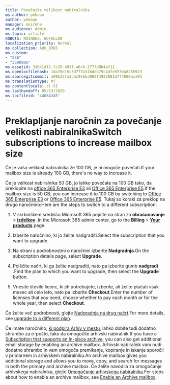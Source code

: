 ```yaml
---
title: Povečajte velikost nabiralnika
ms.author: pebaum
author: pebaum
manager: mnirkhe
ms.audience: Admin
ms.topic: article
ROBOTS: NOINDEX, NOFOLLOW
localization_priority: Normal
ms.collection: Adm_O365
ms.custom:
- "556"
- "3500006"
ms.assetid: 33641df2-fc29-493f-a6c6-2777d8b4ef11
ms.openlocfilehash: 1da70e15c3d777a316ddb79c4dfe9739a8285923
ms.sourcegitcommit: a98b25fa3cac9ebba983f4932881d774880aca93
ms.translationtype: MT
ms.contentlocale: sl-SI
ms.lasthandoff: 05/13/2020
ms.locfileid: "44064245"
---
```

# <a name="switch-subscriptions-to-increase-mailbox-size"></a><span data-ttu-id="80eba-102">Preklapljanje naročnin za povečanje velikosti nabiralnika</span><span class="sxs-lookup"><span data-stu-id="80eba-102">Switch subscriptions to increase mailbox size</span></span>

<span data-ttu-id="80eba-103">Če je vaša velikost nabiralnika že 100 GB, je ni mogoče povečati.</span><span class="sxs-lookup"><span data-stu-id="80eba-103">If your mailbox size is already 100 GB, there's no way to increase it.</span></span>
  
<span data-ttu-id="80eba-104">Če je velikost nabiralnika 50 GB, jo lahko povečate na 100 GB tako, da preklopite na [office 365 Enterprise E3](https://products.office.com/business/office-365-enterprise-e3-business-software) ali [Office 365 Enterprise E5](https://products.office.com/business/office-365-enterprise-e5-business-software).</span><span class="sxs-lookup"><span data-stu-id="80eba-104">If the mailbox size is 50 GB, you can increase it to 100 GB by switching to [Office 365 Enterprise E3](https://products.office.com/business/office-365-enterprise-e3-business-software) or [Office 365 Enterprise E5](https://products.office.com/business/office-365-enterprise-e5-business-software).</span></span> <span data-ttu-id="80eba-105">Tukaj so koraki za preklop na drugo naročnino:</span><span class="sxs-lookup"><span data-stu-id="80eba-105">Here are the steps to switch to a different subscription:</span></span>
  
1. <span data-ttu-id="80eba-106">V skrbniškem središču Microsoft 365 pojdite na stran za **obračunavanje** \> **[izdelkov](https://go.microsoft.com/fwlink/p/?linkid=842054)** .</span><span class="sxs-lookup"><span data-stu-id="80eba-106">In the Microsoft 365 admin center, go to the **Billing** \> **[Your products](https://go.microsoft.com/fwlink/p/?linkid=842054)** page.</span></span>

2. <span data-ttu-id="80eba-107">Izberite naročnino, ki jo želite nadgraditi.</span><span class="sxs-lookup"><span data-stu-id="80eba-107">Select the subscription that you want to upgrade.</span></span>

3. <span data-ttu-id="80eba-108">Na strani s podrobnostmi o naročnini izberite **Nadgradnja**.</span><span class="sxs-lookup"><span data-stu-id="80eba-108">On the subscription details page, select **Upgrade**.</span></span>

4. <span data-ttu-id="80eba-109">Poiščite načrt, ki ga želite nadgraditi, nato pa izberite gumb **nadgradi** .</span><span class="sxs-lookup"><span data-stu-id="80eba-109">Find the plan to which you want to upgrade, then select the **Upgrade** button.</span></span>

5. <span data-ttu-id="80eba-110">Vnesite število licenc, ki jih potrebujete, izberite, ali želite plačati vsak mesec ali celo leto, nato pa izberite **Checkout**.</span><span class="sxs-lookup"><span data-stu-id="80eba-110">Enter the number of licenses that you need, choose whether to pay each month or for the whole year, then select **Checkout**.</span></span>

<span data-ttu-id="80eba-111">Če želite več podrobnosti, glejte [Nadgradnja na drug načrt](https://docs.microsoft.com/office365/admin/subscriptions-and-billing/upgrade-to-different-plan).</span><span class="sxs-lookup"><span data-stu-id="80eba-111">For more details, see [upgrade to a different plan](https://docs.microsoft.com/office365/admin/subscriptions-and-billing/upgrade-to-different-plan).</span></span>

<span data-ttu-id="80eba-112">Če imate naročnino, [ki podpira Arhiv v mestu](https://docs.microsoft.com/office365/servicedescriptions/exchange-online-archiving-service-description/exchange-online-archiving-service-description), lahko dobite tudi dodatno shrambo za e-pošto, tako da omogočite arhivski nabiralnik.</span><span class="sxs-lookup"><span data-stu-id="80eba-112">If you have a [Subscription that supports an In-place archive](https://docs.microsoft.com/office365/servicedescriptions/exchange-online-archiving-service-description/exchange-online-archiving-service-description), you can also get additional email storage by enabling an archive mailbox.</span></span> <span data-ttu-id="80eba-113">Arhivski nabiralnik vam nudi dodatno shrambo in vam omogoča premikanje, kopiranje in iskanje sporočil v primarnem in arhivskem nabiralniku.</span><span class="sxs-lookup"><span data-stu-id="80eba-113">An archive mailbox gives you additional storage and allows you to move, copy, and search for messages in both the primary and archive mailbox.</span></span> <span data-ttu-id="80eba-114">Če želite navodila za omogočanje arhivskega nabiralnika, glejte [Omogočanje arhivskega nabiralnika](https://docs.microsoft.com/office365/securitycompliance/enable-archive-mailboxes).</span><span class="sxs-lookup"><span data-stu-id="80eba-114">For steps about how to enable an archive mailbox, see [Enable an Archive mailbox](https://docs.microsoft.com/office365/securitycompliance/enable-archive-mailboxes).</span></span>